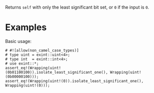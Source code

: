 Returns `self` with only the least significant bit set, or `0` if the input is `0`.

# Examples

Basic usage:

```
# #![allow(non_camel_case_types)]
# type uint = exint::uint<4>;
# type int  = exint::int<4>;
# use exint::*;
assert_eq!(Wrapping(uint!(0b01100100)).isolate_least_significant_one(), Wrapping(uint!(0b00000100)));
assert_eq!(Wrapping(uint!(0)).isolate_least_significant_one(), Wrapping(uint!(0)));
```
